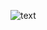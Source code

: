 
![text](https://user-images.githubusercontent.com/79818491/216855539-4190aad1-67d6-41aa-a19e-8039965a3ae3.svg)
